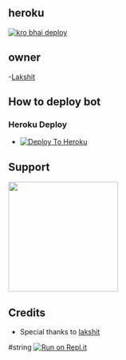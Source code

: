 ##  heroku
[![kro bhai deploy ](https://www.herokucdn.com/deploy/button.svg)](https://heroku.com/deploy?template=Link)

## owner
  -[Lakshit](https://t.me/kdrnat)



## How to deploy bot
### Heroku Deploy
  - [![Deploy To Heroku](https://www.herokucdn.com/deploy/button.svg)](https://github.com/TgCatUB/nekopack)


  
## Support
   <a href="https://t.me/mjsworld786"><img src="https://img.shields.io/badge/Channel%20Support%3F-yes-green?&style=flat-square?&logo=telegram" width=220px></a></p>
   
   


## Credits
   - Special thanks to [lakshit](https://t.me/kdrnat)

#string
   [![Run on Repl.it](https://repl.it/badge/github/lakshit2901/learner)](https://replit.com/@lakshitcoder/Session)

